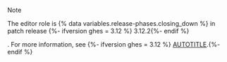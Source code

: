>[!NOTE]
>The editor role is {% data variables.release-phases.closing_down %} in patch release
{%- ifversion ghes = 3.12 %} 3.12.2{%- endif %}

. For more information, see
{%- ifversion ghes = 3.12 %} [AUTOTITLE](/enterprise-server@3.12/admin/release-notes#3.12.2-security-fixes).{%- endif %}

